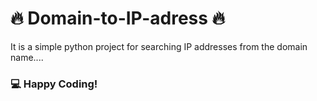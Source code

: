  # 🔥 Domain-to-IP-adress 🔥
It is a simple python project for searching IP addresses from the domain name....  

### 💻 Happy Coding!
